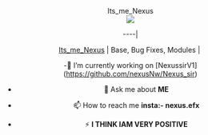 <div align="center">
Its_me_Nexus

<div align="center">
  <img src=https://i.imgur.com/DvJKaDy.jpeg>


----|

[Its_me_Nexus](https://github.com/nexusNw)  |
Base, Bug Fixes, Modules | 
  
    

-🔭 I’m currently working on [NexussirV1] (https://github.com/nexusNw/Nexus_sir)

- 💬 Ask me about **ME**

- 📫 How to reach me **insta:- nexus.efx**

- ⚡ **I THINK IAM VERY POSITIVE**


